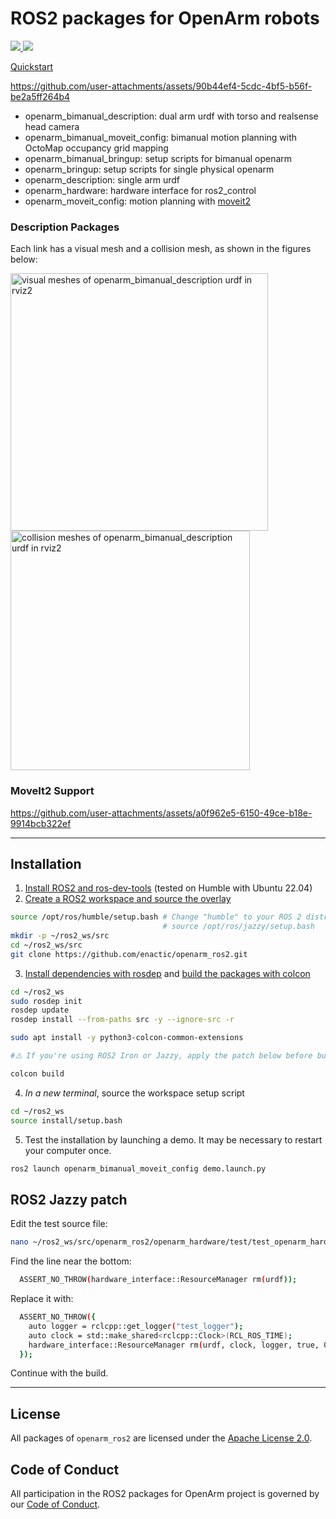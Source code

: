 # ROS2 packages for OpenArm robots

<p>
  <a href="https://build.ros2.org/job/Hdev__openarm__ubuntu_jammy_amd64/" alt="alt="ROS2 build status">
    <img src="https://build.ros2.org/buildStatus/icon?job=Hdev__openarm__ubuntu_jammy_amd64"/>
  </a>
  <a href="https://github.com/enactic/openarm_ros2/tree/main/LICENSE" alt="Apache License 2.0">
    <img src="https://img.shields.io/github/license/enactic/openarm_ros2"/>
  </a>
</p>

[Quickstart](#installation)


https://github.com/user-attachments/assets/90b44ef4-5cdc-4bf5-b56f-be2a5ff264b4



- openarm_bimanual_description: dual arm urdf with torso and realsense head camera
- openarm_bimanual_moveit_config: bimanual motion planning with OctoMap occupancy grid mapping
- openarm_bimanual_bringup: setup scripts for bimanual openarm
- openarm_bringup: setup scripts for single physical openarm
- openarm_description: single arm urdf
- openarm_hardware: hardware interface for ros2_control
- openarm_moveit_config: motion planning with [moveit2](https://github.com/moveit/moveit2)


### Description Packages

Each link has a visual mesh and a collision mesh, as shown in the figures below:
  
<img width="412" alt="visual meshes of openarm_bimanual_description urdf in rviz2" src="https://github.com/user-attachments/assets/9020efc3-69bc-420d-93a1-305885925638" />
<img width="383" alt="collision meshes of openarm_bimanual_description urdf in rviz2" src="https://github.com/user-attachments/assets/6f62184e-ccea-4859-9364-7c7d1b8def86" />

### MoveIt2 Support

https://github.com/user-attachments/assets/a0f962e5-6150-49ce-b18e-9914bcb322ef

---

## Installation

1. [Install ROS2 and ros-dev-tools](https://docs.ros.org/en/humble/Installation.html) (tested on Humble with Ubuntu 22.04)
2. [Create a ROS2 workspace and source the overlay](https://docs.ros.org/en/humble/Tutorials/Beginner-Client-Libraries/Creating-A-Workspace/Creating-A-Workspace.html)

```sh
source /opt/ros/humble/setup.bash # Change "humble" to your ROS 2 distro, ie:
                                  # source /opt/ros/jazzy/setup.bash 
mkdir -p ~/ros2_ws/src
cd ~/ros2_ws/src
git clone https://github.com/enactic/openarm_ros2.git
```

3. [Install dependencies with rosdep](https://docs.ros.org/en/humble/Tutorials/Intermediate/Rosdep.html) and [build the packages with colcon](https://docs.ros.org/en/humble/Tutorials/Beginner-Client-Libraries/Colcon-Tutorial.html)

```sh
cd ~/ros2_ws
sudo rosdep init
rosdep update
rosdep install --from-paths src -y --ignore-src -r

sudo apt install -y python3-colcon-common-extensions

#⚠️ If you're using ROS2 Iron or Jazzy, apply the patch below before building:

colcon build
```

4. *In a new terminal*, source the workspace setup script

```sh
cd ~/ros2_ws
source install/setup.bash
```

5. Test the installation by launching a demo. It may be necessary to restart your computer once.

```sh
ros2 launch openarm_bimanual_moveit_config demo.launch.py
```


## ROS2 Jazzy patch

Edit the test source file:
```sh
nano ~/ros2_ws/src/openarm_ros2/openarm_hardware/test/test_openarm_hardware.cpp
```
Find the line near the bottom:
```sh
  ASSERT_NO_THROW(hardware_interface::ResourceManager rm(urdf));
```
Replace it with:
```sh
  ASSERT_NO_THROW({
    auto logger = rclcpp::get_logger("test_logger");
    auto clock = std::make_shared<rclcpp::Clock>(RCL_ROS_TIME);
    hardware_interface::ResourceManager rm(urdf, clock, logger, true, 0);
  });
```
Continue with the build.

---

## License

All packages of `openarm_ros2` are licensed under the [Apache License 2.0](https://www.apache.org/licenses/LICENSE-2.0).

## Code of Conduct

All participation in the ROS2 packages for OpenArm project is governed by our
[Code of Conduct](CODE_OF_CONDUCT.md).
